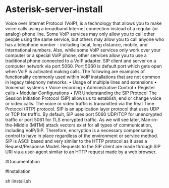 # Asterisk-server-install
Voice over Internet Protocol (VoIP), is a technology that allows you to make voice calls using a broadband Internet connection instead of a regular (or analog) phone line. Some VoIP services may only allow you to call other people using the same service, but others may allow you to call anyone who has a telephone number - including local, long distance, mobile, and international numbers. Also, while some VoIP services only work over your computer or a special VoIP phone, other services allow you to use a traditional phone connected to a VoIP adapter. SIP client and server on a computer network via port 5060. Port 5060 is default port which gets open when VoIP is activated making calls.
The following are examples of functionality commonly used within VoIP installations that are not common in legacy telephony networks:
•	Usage of multiple lines and extensions
•	Voicemail systems
•	Voice recording
•	Administrative Control
•	Register calls
•	Modular Configurations
•	IVR 
Understanding the SIP Protocol
The Session Initiation Protocol (SIP) allows us to establish, end or change voice or video calls. The voice or video traffic is transmitted via the Real Time Protocol (RTP) protocol.
SIP is an application layer protocol that uses UDP or TCP for traffic. By default, SIP uses port 5060 UDP/TCP for unencrypted traffic or port 5061 for TLS encrypted traffic. As we will see later, Man-in-the-Middle (MITM) attack vectors exist for all types of communication, including VoIP/SIP. Therefore, encryption is a necessary compensating control to have in place regardless of the environment or service method.
SIP is ASCII based and very similar to the HTTP protocol as it uses a Request/Response Model. Requests to the SIP client are made through SIP URI via a user-agent similar to an HTTP request made by a web browser.

#Documentation


#Installation

sh iinstall.sh

